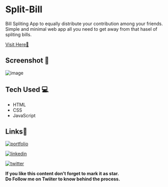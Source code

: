 # Split-Bill
Bill Spliting App to equally distribute your contribution among your friends. Simple and minimal web app all you need to get away from that hasel of spliting bills.

[Visit Here🚀](https://shubhamashish33.github.io/split-bill/)

## Screenshot 📱
![image](https://user-images.githubusercontent.com/78084828/151746321-a681fbfe-9a7e-493b-b9b7-b25d57648482.png)

## Tech Used 💻
- HTML
- CSS
- JavaScript

## Links🔗
[![portfolio](https://img.shields.io/badge/my_portfolio-000?style=for-the-badge&logo=ko-fi&logoColor=white)](https://shubhamashish33.github.io/aboutmev2/)

[![linkedin](https://img.shields.io/badge/linkedin-0A66C2?style=for-the-badge&logo=linkedin&logoColor=white)](https://www.linkedin.com/in/shubham-ashish-81a6a01b2/)

[![twitter](https://img.shields.io/badge/twitter-1DA1F2?style=for-the-badge&logo=twitter&logoColor=white)](https://twitter.com/imaashish_)

**If you like this content don't forget to mark it as star. \
Do Follow me on Twiiter to know behind the process.** 
